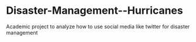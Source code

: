# Disaster-Management--Hurricanes
Academic project to analyze how to use social media like twitter for disaster management 
